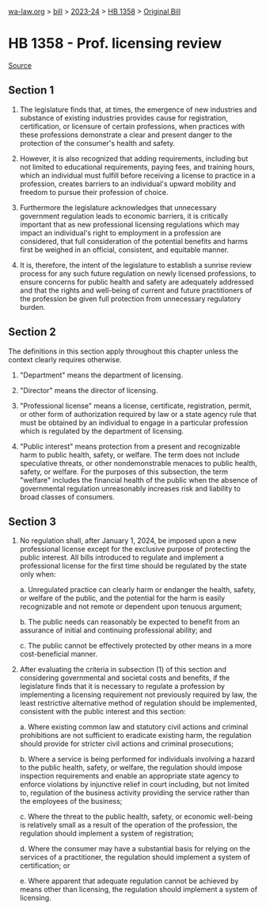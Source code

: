 [wa-law.org](/) > [bill](/bill/) > [2023-24](/bill/2023-24/) > [HB 1358](/bill/2023-24/hb/1358/) > [Original Bill](/bill/2023-24/hb/1358/1/)

# HB 1358 - Prof. licensing review

[Source](http://lawfilesext.leg.wa.gov/biennium/2023-24/Pdf/Bills/House%20Bills/1358.pdf)

## Section 1


1. The legislature finds that, at times, the emergence of new industries and substance of existing industries provides cause for registration, certification, or licensure of certain professions, when practices with these professions demonstrate a clear and present danger to the protection of the consumer's health and safety.

2. However, it is also recognized that adding requirements, including but not limited to educational requirements, paying fees, and training hours, which an individual must fulfill before receiving a license to practice in a profession, creates barriers to an individual's upward mobility and freedom to pursue their profession of choice.

3. Furthermore the legislature acknowledges that unnecessary government regulation leads to economic barriers, it is critically important that as new professional licensing regulations which may impact an individual's right to employment in a profession are considered, that full consideration of the potential benefits and harms first be weighed in an official, consistent, and equitable manner.

4. It is, therefore, the intent of the legislature to establish a sunrise review process for any such future regulation on newly licensed professions, to ensure concerns for public health and safety are adequately addressed and that the rights and well-being of current and future practitioners of the profession be given full protection from unnecessary regulatory burden.

## Section 2
The definitions in this section apply throughout this chapter unless the context clearly requires otherwise.

1. "Department" means the department of licensing.

2. "Director" means the director of licensing.

3. "Professional license" means a license, certificate, registration, permit, or other form of authorization required by law or a state agency rule that must be obtained by an individual to engage in a particular profession which is regulated by the department of licensing.

4. "Public interest" means protection from a present and recognizable harm to public health, safety, or welfare. The term does not include speculative threats, or other nondemonstrable menaces to public health, safety, or welfare. For the purposes of this subsection, the term "welfare" includes the financial health of the public when the absence of governmental regulation unreasonably increases risk and liability to broad classes of consumers.

## Section 3
1. No regulation shall, after January 1, 2024, be imposed upon a new professional license except for the exclusive purpose of protecting the public interest. All bills introduced to regulate and implement a professional license for the first time should be regulated by the state only when:

    a. Unregulated practice can clearly harm or endanger the health, safety, or welfare of the public, and the potential for the harm is easily recognizable and not remote or dependent upon tenuous argument;

    b. The public needs can reasonably be expected to benefit from an assurance of initial and continuing professional ability; and

    c. The public cannot be effectively protected by other means in a more cost-beneficial manner.

2. After evaluating the criteria in subsection (1) of this section and considering governmental and societal costs and benefits, if the legislature finds that it is necessary to regulate a profession by implementing a licensing requirement not previously required by law, the least restrictive alternative method of regulation should be implemented, consistent with the public interest and this section:

    a. Where existing common law and statutory civil actions and criminal prohibitions are not sufficient to eradicate existing harm, the regulation should provide for stricter civil actions and criminal prosecutions;

    b. Where a service is being performed for individuals involving a hazard to the public health, safety, or welfare, the regulation should impose inspection requirements and enable an appropriate state agency to enforce violations by injunctive relief in court including, but not limited to, regulation of the business activity providing the service rather than the employees of the business;

    c. Where the threat to the public health, safety, or economic well-being is relatively small as a result of the operation of the profession, the regulation should implement a system of registration;

    d. Where the consumer may have a substantial basis for relying on the services of a practitioner, the regulation should implement a system of certification; or

    e. Where apparent that adequate regulation cannot be achieved by means other than licensing, the regulation should implement a system of licensing.
